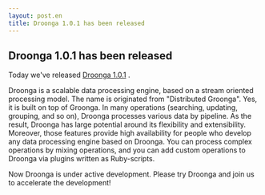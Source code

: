 ```yaml
---
layout: post.en
title: Droonga 1.0.1 has been released
---
```


Droonga 1.0.1 has been released
-------------------------------

Today we've released [Droonga
1.0.1](http://droonga.org/news/2014/03/29/release.html) .

Droonga is a scalable data processing engine, based on a stream oriented
processing model. The name is originated from "Distributed Groonga".
Yes, it is built on top of Groonga. In many operations (searching,
updating, grouping, and so on), Droonga processes various data by
pipeline. As the result, Droonga has large potential around its
flexibility and extensibility. Moreover, those features provide high
availability for people who develop any data processing engine based on
Droonga. You can process complex operations by mixing operations, and
you can add custom operations to Droonga via plugins written as
Ruby-scripts.

Now Droonga is under active development. Please try Droonga and join us
to accelerate the development!
